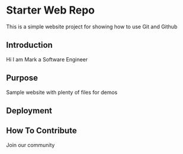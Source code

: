 # Starter Web Repo

This is a simple website project for showing how to use Git and Github

## Introduction
Hi I am Mark a Software Engineer

## Purpose

Sample website with plenty of files for demos

## Deployment

## How To Contribute
Join our community
